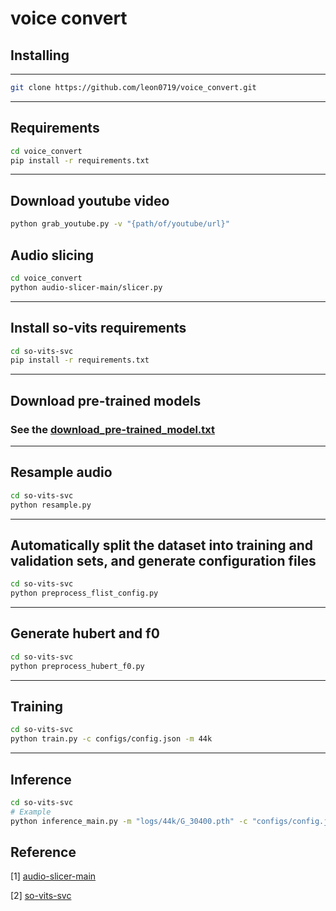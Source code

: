# voice convert

## Installing

---

```bash
git clone https://github.com/leon0719/voice_convert.git
```
<hr>

## Requirements

```bash
cd voice_convert
pip install -r requirements.txt
```
<hr>

## Download youtube video

```bash
python grab_youtube.py -v "{path/of/youtube/url}"
```
## Audio slicing
```bash
cd voice_convert
python audio-slicer-main/slicer.py
```
<hr>

## Install so-vits requirements

```bash
cd so-vits-svc
pip install -r requirements.txt
```
<hr>

## Download pre-trained models

### See the [download_pre-trained_model.txt](download_pre-trained_model.txt)
<hr>

## Resample audio
```bash
cd so-vits-svc
python resample.py
```
<hr>

## Automatically split the dataset into training and validation sets, and generate configuration files

```bash
cd so-vits-svc
python preprocess_flist_config.py
```
<hr>

##  Generate hubert and f0

```bash
cd so-vits-svc
python preprocess_hubert_f0.py
```
<hr>

## Training

```bash
cd so-vits-svc
python train.py -c configs/config.json -m 44k
```
<hr>

##  Inference
```bash
cd so-vits-svc
# Example
python inference_main.py -m "logs/44k/G_30400.pth" -c "configs/config.json" -n "君の知らない物語-src.wav" -t 0 -s "nen"
```

## Reference

[1] [audio-slicer-main](https://github.com/openvpi/audio-slicer)

[2] [so-vits-svc](https://github.com/svc-develop-team/so-vits-svc)